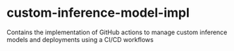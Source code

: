 # custom-inference-model-impl
Contains the implementation of GitHub actions to manage custom inference models and deployments using a CI/CD workflows

